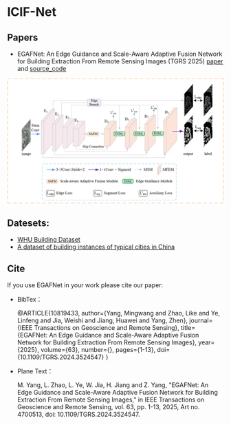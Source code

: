 # ICIF-Net
## Papers
* EGAFNet: An Edge Guidance and Scale-Aware Adaptive Fusion Network for Building Extraction From Remote Sensing Images (TGRS 2025) [paper](https://ieeexplore.ieee.org/document/10819433) and [source_code](https://github.com/Mw-yang/EGAFNet/)


![image-model](./image/model.png)


## Datesets:
* [WHU Building Dataset](http://gpcv.whu.edu.cn/data/building_dataset.html)
* [A dataset of building instances of typical cities in China](https://doi.org/10.11922/sciencedb.00620)


## Cite
If you use EGAFNet in your work please cite our paper:
* BibTex：


    @ARTICLE{10819433,
      author={Yang, Mingwang and Zhao, Like and Ye, Linfeng and Jia, Weishi and Jiang, Huawei and Yang, Zhen},
      journal={IEEE Transactions on Geoscience and Remote Sensing}, 
      title={EGAFNet: An Edge Guidance and Scale-Aware Adaptive Fusion Network for Building Extraction From Remote Sensing Images}, 
      year={2025},
      volume={63},
      number={},
      pages={1-13},
      doi={10.1109/TGRS.2024.3524547}
    }
    

* Plane Text：

    M. Yang, L. Zhao, L. Ye, W. Jia, H. Jiang and Z. Yang, "EGAFNet: An Edge Guidance and Scale-Aware Adaptive Fusion Network for Building Extraction From Remote Sensing Images," in IEEE Transactions on Geoscience and Remote Sensing, vol. 63, pp. 1-13, 2025, Art no. 4700513, doi: 10.1109/TGRS.2024.3524547.

